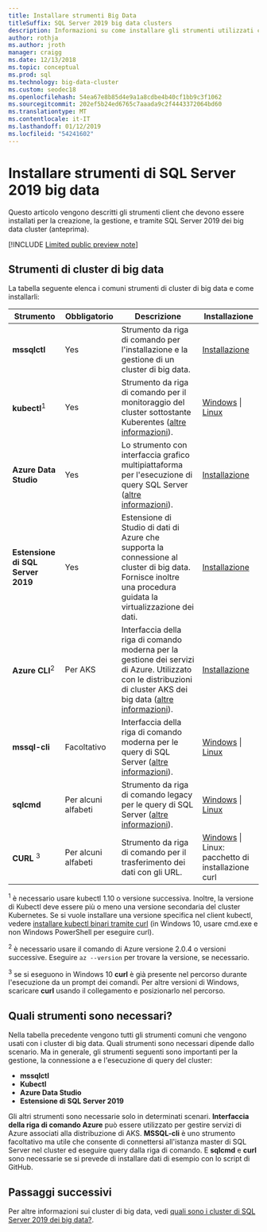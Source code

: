 ```yaml
---
title: Installare strumenti Big Data
titleSuffix: SQL Server 2019 big data clusters
description: Informazioni su come installare gli strumenti utilizzati con i cluster di big data di SQL Server 2019 (anteprima).
author: rothja
ms.author: jroth
manager: craigg
ms.date: 12/13/2018
ms.topic: conceptual
ms.prod: sql
ms.technology: big-data-cluster
ms.custom: seodec18
ms.openlocfilehash: 54ea67e8b85d4e9a1a8cdbe4b40cf1bb9c3f1062
ms.sourcegitcommit: 202ef5b24ed6765c7aaada9c2f4443372064bd60
ms.translationtype: MT
ms.contentlocale: it-IT
ms.lasthandoff: 01/12/2019
ms.locfileid: "54241602"
---
```

# <a name="install-sql-server-2019-big-data-tools"></a>Installare strumenti di SQL Server 2019 big data

Questo articolo vengono descritti gli strumenti client che devono essere installati per la creazione, la gestione, e tramite SQL Server 2019 dei big data cluster (anteprima).

[!INCLUDE [Limited public preview note](../includes/big-data-cluster-preview-note.md)]

## <a name="big-data-cluster-tools"></a>Strumenti di cluster di big data

La tabella seguente elenca i comuni strumenti di cluster di big data e come installarli:

| Strumento | Obbligatorio | Descrizione | Installazione |
|---|---|---|---|
| **mssqlctl** | Yes | Strumento da riga di comando per l'installazione e la gestione di un cluster di big data. | [Installazione](deploy-install-mssqlctl.md) |
| **kubectl**<sup>1</sup> | Yes | Strumento da riga di comando per il monitoraggio del cluster sottostante Kuberentes ([altre informazioni](https://kubernetes.io/docs/tasks/tools/install-kubectl/)). | [Windows](https://kubernetes.io/docs/tasks/tools/install-kubectl/#install-with-powershell-from-psgallery) \| [Linux](https://kubernetes.io/docs/tasks/tools/install-kubectl/#install-kubectl-binary-using-native-package-management) |
| **Azure Data Studio** | Yes | Lo strumento con interfaccia grafico multipiattaforma per l'esecuzione di query SQL Server ([altre informazioni](https://docs.microsoft.com/sql/azure-data-studio/what-is?view=sql-server-ver15)). | [Installazione](../azure-data-studio/download.md) |
| **Estensione di SQL Server 2019** | Yes | Estensione di Studio di dati di Azure che supporta la connessione al cluster di big data. Fornisce inoltre una procedura guidata la virtualizzazione dei dati. | [Installazione](../azure-data-studio/sql-server-2019-extension.md) |
| **Azure CLI**<sup>2</sup> | Per AKS | Interfaccia della riga di comando moderna per la gestione dei servizi di Azure. Utilizzato con le distribuzioni di cluster AKS dei big data ([altre informazioni](https://docs.microsoft.com/cli/azure/?view=azure-cli-latest)). | [Installazione](https://docs.microsoft.com/cli/azure/install-azure-cli?view=azure-cli-latest) |
| **mssql-cli** | Facoltativo | Interfaccia della riga di comando moderna per le query di SQL Server ([altre informazioni](https://github.com/dbcli/mssql-cli/blob/master/README.rst)). | [Windows](https://github.com/dbcli/mssql-cli/blob/master/doc/installation/windows.md) \| [Linux](https://github.com/dbcli/mssql-cli/blob/master/doc/installation/linux.md) |
| **sqlcmd** | Per alcuni alfabeti | Strumento da riga di comando legacy per le query di SQL Server ([altre informazioni](https://docs.microsoft.com/sql/tools/sqlcmd-utility?view=sql-server-ver15)). | [Windows](https://www.microsoft.com/download/details.aspx?id=36433) \| [Linux](../linux/sql-server-linux-setup-tools.md) |
| **CURL** <sup>3</sup> | Per alcuni alfabeti | Strumento da riga di comando per il trasferimento dei dati con gli URL. | [Windows](https://curl.haxx.se/windows/) \| Linux: pacchetto di installazione curl |

<sup>1</sup> è necessario usare kubectl 1.10 o versione successiva. Inoltre, la versione di Kubectl deve essere più o meno una versione secondaria del cluster Kubernetes. Se si vuole installare una versione specifica nel client kubectl, vedere [installare kubectl binari tramite curl](https://kubernetes.io/docs/tasks/tools/install-kubectl/#install-kubectl-binary-using-curl) (in Windows 10, usare cmd.exe e non Windows PowerShell per eseguire curl).

<sup>2</sup> è necessario usare il comando di Azure versione 2.0.4 o versioni successive. Eseguire `az --version` per trovare la versione, se necessario.

<sup>3</sup> se si eseguono in Windows 10 **curl** è già presente nel percorso durante l'esecuzione da un prompt dei comandi. Per altre versioni di Windows, scaricare **curl** usando il collegamento e posizionarlo nel percorso.

## <a name="which-tools-are-required"></a>Quali strumenti sono necessari?

Nella tabella precedente vengono tutti gli strumenti comuni che vengono usati con i cluster di big data. Quali strumenti sono necessari dipende dallo scenario. Ma in generale, gli strumenti seguenti sono importanti per la gestione, la connessione a e l'esecuzione di query del cluster:

- **mssqlctl**
- **Kubectl**
- **Azure Data Studio**
- **Estensione di SQL Server 2019**

Gli altri strumenti sono necessarie solo in determinati scenari. **Interfaccia della riga di comando Azure** può essere utilizzato per gestire servizi di Azure associati alla distribuzione di AKS. **MSSQL-cli** è uno strumento facoltativo ma utile che consente di connettersi all'istanza master di SQL Server nel cluster ed eseguire query dalla riga di comando. E **sqlcmd** e **curl** sono necessarie se si prevede di installare dati di esempio con lo script di GitHub.

## <a name="next-steps"></a>Passaggi successivi

Per altre informazioni sui cluster di big data, vedi [quali sono i cluster di SQL Server 2019 dei big data?](big-data-cluster-overview.md).
